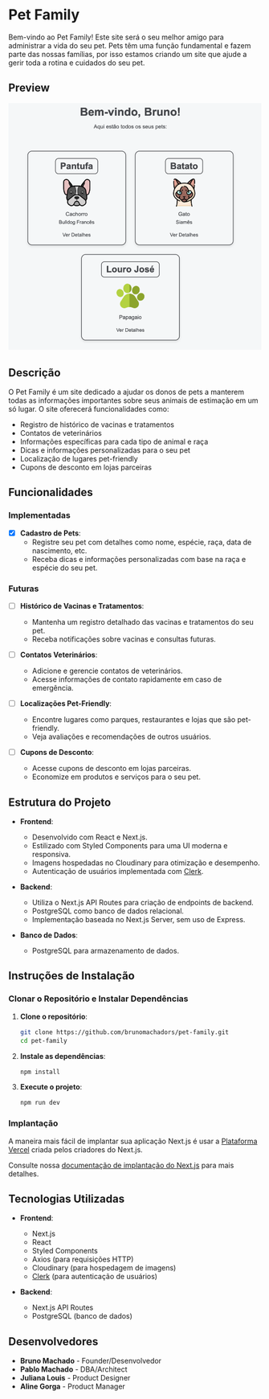 # Pet Family

Bem-vindo ao Pet Family! Este site será o seu melhor amigo para administrar a vida do seu pet. Pets têm uma função fundamental e fazem parte das nossas famílias, por isso estamos criando um site que ajude a gerir toda a rotina e cuidados do seu pet.

## Preview

![alt text](/public/image.png)

## Descrição

O Pet Family é um site dedicado a ajudar os donos de pets a manterem todas as informações importantes sobre seus animais de estimação em um só lugar. O site oferecerá funcionalidades como:

- Registro de histórico de vacinas e tratamentos
- Contatos de veterinários
- Informações específicas para cada tipo de animal e raça
- Dicas e informações personalizadas para o seu pet
- Localização de lugares pet-friendly
- Cupons de desconto em lojas parceiras

## Funcionalidades

### Implementadas

- [x] **Cadastro de Pets**:
  - Registre seu pet com detalhes como nome, espécie, raça, data de nascimento, etc.
  - Receba dicas e informações personalizadas com base na raça e espécie do seu pet.

### Futuras

- [ ] **Histórico de Vacinas e Tratamentos**:
  - Mantenha um registro detalhado das vacinas e tratamentos do seu pet.
  - Receba notificações sobre vacinas e consultas futuras.

- [ ] **Contatos Veterinários**:
  - Adicione e gerencie contatos de veterinários.
  - Acesse informações de contato rapidamente em caso de emergência.

- [ ] **Localizações Pet-Friendly**:
  - Encontre lugares como parques, restaurantes e lojas que são pet-friendly.
  - Veja avaliações e recomendações de outros usuários.

- [ ] **Cupons de Desconto**:
  - Acesse cupons de desconto em lojas parceiras.
  - Economize em produtos e serviços para o seu pet.

## Estrutura do Projeto

- **Frontend**:

  - Desenvolvido com React e Next.js.
  - Estilizado com Styled Components para uma UI moderna e responsiva.
  - Imagens hospedadas no Cloudinary para otimização e desempenho.
  - Autenticação de usuários implementada com [Clerk](https://clerk.dev).

- **Backend**:

  - Utiliza o Next.js API Routes para criação de endpoints de backend.
  - PostgreSQL como banco de dados relacional.
  - Implementação baseada no Next.js Server, sem uso de Express.

- **Banco de Dados**:

  - PostgreSQL para armazenamento de dados.

## Instruções de Instalação

### Clonar o Repositório e Instalar Dependências

1. **Clone o repositório**:

   ```bash
   git clone https://github.com/brunomachadors/pet-family.git
   cd pet-family
   ```

2. **Instale as dependências**:

   ```bash
   npm install
   ```

3. **Execute o projeto**:

   ```bash
   npm run dev
   ```

### Implantação

A maneira mais fácil de implantar sua aplicação Next.js é usar a [Plataforma Vercel](https://vercel.com/new?utm_medium=default-template&filter=next.js&utm_source=create-next-app&utm_campaign=create-next-app-readme) criada pelos criadores do Next.js.

Consulte nossa [documentação de implantação do Next.js](https://nextjs.org/docs/deployment) para mais detalhes.

## Tecnologias Utilizadas

- **Frontend**:

  - Next.js
  - React
  - Styled Components
  - Axios (para requisições HTTP)
  - Cloudinary (para hospedagem de imagens)
  - [Clerk](https://clerk.dev) (para autenticação de usuários)

- **Backend**:

  - Next.js API Routes
  - PostgreSQL (banco de dados)

## Desenvolvedores

- **Bruno Machado** - Founder/Desenvolvedor
- **Pablo Machado** - DBA/Architect
- **Juliana Louis** - Product Designer
- **Aline Gorga** - Product Manager



